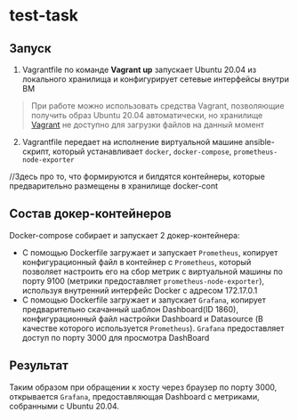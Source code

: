 # test-task

## Запуск
1. Vagrantfile по команде **Vagrant up** запускает Ubuntu 20.04 из локального хранилища и конфигурирует сетевые интерфейсы внутри ВМ
> При работе можно использовать средства Vagrant, позволяющие получить образ Ubuntu 20.04 автоматически, 
> но хранилище [Vagrant](https://app.vagrantup.com/generic/) не доступно для загрузки файлов на данный момент
2. Vagrantfile передает на исполнение виртуальной машине ansible-скрипт, который устанавливает `docker`, `docker-compose`, `prometheus-node-exporter`

//Здесь про то, что формируются и билдятся контейнеры, которые предварительно размещены в хранилище docker-cont

## Состав докер-контейнеров
Docker-compose собирает и запускает 2 докер-контейнера:
- С помощью Dockerfile загружает и запускает `Prometheus`, копирует конфигурационный файл в контейнер с `Prometheus`, который позволяет настроить его на сбор метрик с виртуальной машины по порту 9100 (метрики предоставляет `prometheus-node-exporter`), используя внутренний интерфейс Docker с адресом 172.17.0.1
- С помощью Dockerfile загружает и запускает `Grafana`, копирует предварительно скачанный шаблон Dashboard(ID 1860), конфигурационный файл настройки Dashboard и Datasource (В качестве которого используется `Prometheus`). `Grafana` предоставляет доступ по порту 3000 для просмотра DashBoard

## Результат
Таким образом при обращении к хосту через браузер по порту 3000, открывается `Grafana`, предоставляющая Dashboard с метриками, собранными с Ubuntu 20.04.
